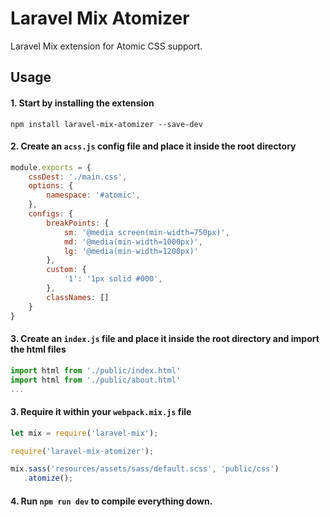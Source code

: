 # Laravel Mix Atomizer
Laravel Mix extension for Atomic CSS support.

## Usage
#### 1. Start by installing the extension
```
npm install laravel-mix-atomizer --save-dev
```

#### 2. Create an `acss.js` config file and place it inside the root directory
```js
module.exports = {
    cssDest: './main.css',
    options: {
        namespace: '#atomic',
    },
    configs: {
        breakPoints: {
            sm: '@media screen(min-width=750px)',
            md: '@media(min-width=1000px)',
            lg: '@media(min-width=1200px)'
        },
        custom: {
            '1': '1px solid #000',
        },
        classNames: []
    }
}
```

#### 3. Create an `index.js` file and place it inside the root directory and import the html files
```js
import html from './public/index.html'
import html from './public/about.html'
...
```

#### 3. Require it within your `webpack.mix.js` file
```js
let mix = require('laravel-mix');

require('laravel-mix-atomizer');

mix.sass('resources/assets/sass/default.scss', 'public/css')
   .atomize();
```

#### 4. Run `npm run dev` to compile everything down.
